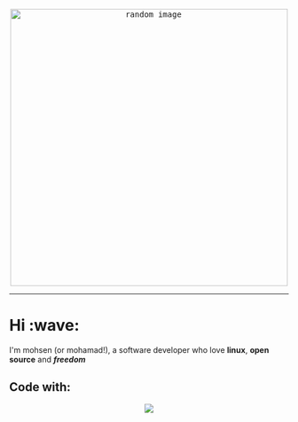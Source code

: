 <p align="center">
 <kbd>
 <img height="500" alt="random image"  src="https://random-image.familinam6754699.workers.dev">
 </kbd>

</p>

---

<h1>Hi :wave:</h1> 
<p>
 I'm mohsen (or mohamad!), a software developer who love <b>linux</b>, <b>open source</b> and <b><i> freedom </i></b>
</p>
<h2> Code with:</h2>

<p align="center">
    <img src="https://skillicons.dev/icons?i=python,neovim,c,git,linux,bash,docker" />
</p>

